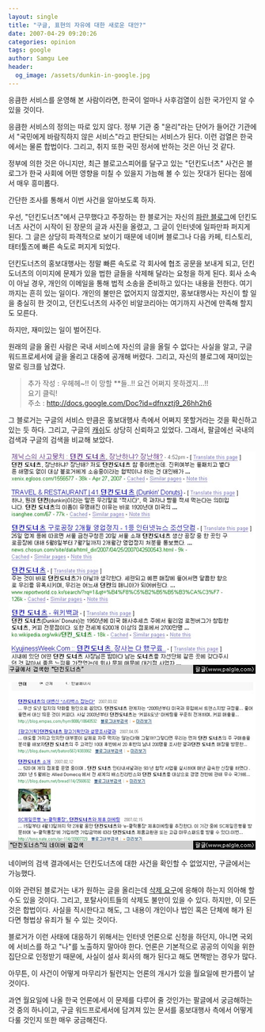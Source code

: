 ```yaml
---
layout: single
title: "구글, 표현의 자유에 대한 새로운 대안?"
date: 2007-04-29 09:20:26
categories: opinion
tags: google
author: Samgu Lee
header:
  og_image: /assets/dunkin-in-google.jpg
---
```


응큼한 서비스를 운영해 본 사람이라면, 한국이 얼마나 사후검열이 심한 국가인지 알 수 있을 것이다.

응큼한 서비스의 정의는 따로 있지 않다. 정부 기관 중 "윤리"라는 단어가 들어간 기관에서 "국민에게 바람직하지 않은 서비스"라고 판단되는 서비스가 된다. 이런 검열은 한국에서는 물론 합법이다. 그리고, 취지 또한 국민 정서에 반하는 것은 아닌 것 같다.

정부에 의한 것은 아니지만, 최근 블로고스피어를 달구고 있는 "던킨도너츠" 사건은 블로그가 한국 사회에 어떤 영향을 미칠 수 있을지 가늠해 볼 수 있는 잣대가 된다는 점에서 매우 흥미롭다.

간단한 조사를 통해서 이번 사건을 알아보도록 하자.

우선, "던킨도너츠"에서 근무했다고 주장하는 한 블로거는 자신의 [파란 블로그](http://blog.paran.com/4you/18930032)에 던킨도너츠 사건이 시작이 된 장문의 글과 사진을 올렸고, 그 글이 인터넷에 일파만파 퍼지게 된다. 그 글은 상당히 파격적으로 보이기 때문에 네이버 블로그나 다음 카페, 티스토리, 태터툴즈에 빠른 속도로 퍼지게 되었다.

던킨도너츠의 홍보대행사는 정말 빠른 속도로 각 회사에 협조 공문을 보내게 되고, 던킨도너츠의 이미지에 문제가 있을 법한 글들을 삭제해 달라는 요청을 하게 된다. 회사 소속이 아닐 경우, 개인의 이메일을 통해 법적 소송을 준비하고 있다는 내용을 전한다. 여기까지는 흔히 있는 일이다. 개인의 불만은 없어지지 않겠지만, 홍보대행사는 자신이 할 일을 충실히 한 것이고, 던킨도너츠의 사주인 비알코리아는 여기까지 사건에 만족해 할지도 모른다.

하지만, 재미있는 일이 벌어진다.

원래의 글을 올린 사람은 국내 서비스에 자신의 글을 올릴 수 없다는 사실을 알고, 구글 워드프로세서에 글을 올리고 대중에 공개해 버렸다. 그리고, 자신의 블로그에 재미있는 말로 링크를 남겼다.

> 추가 작성 : 우헤헤~!! 이 망할 \*\*들..!! 요건 어쩌지 못하겠지...!!  
> 요기 클릭!  
> 주소 : http://docs.google.com/Doc?id=dfnxztj9_26hh2h6

그 블로거는 구글의 서비스 만큼은 홍보대행사 측에서 어쩌지 못할거라는 것을 확신하고 있는 듯 하다. 그리고, 구글의 [캐쉬](http://72.14.235.104/search?q=cache:uMakn_gsSOgJ:pann.nate.com/b1574339+%EB%8D%98%ED%82%A8%EB%8F%84%EB%84%88%EC%B8%A0+%EB%85%B9%EB%AC%BC&hl=en&ct=clnk&cd=4)도 상당히 신뢰하고 있었다. 그래서, 팔글에선 국내의 검색과 구글의 검색을 비교해 보았다.

![던킨도너츠로 검색한 구글](/assets/dunkin-in-google.jpg)

![던킨도너츠로 검색한 네이버](/assets/dunkin-in-naver.jpg)

네이버의 검색 결과에서는 던킨도너츠에 대한 사건을 확인할 수 없었지만, 구글에서는 가능했다.

이와 관련된 블로거는 내가 원하는 글을 올리는데 [삭제 요구](http://eyefree.com/195)에 응해야 하는지 의아해 할 수도 있을 것이다. 그리고, 포탈사이트들의 삭제도 불만이 있을 수 있다. 하지만, 이 모든 것은 합법이다. 사실을 직시한다고 해도, 그 내용이 개인이나 법인 혹은 단체에 해가 된다면 형법상 유죄가 될 수 있는 것이다.

블로거가 이런 사태에 대응하기 위해서는 인터넷 언론으로 신청을 하던지, 아니면 국외에 서비스를 하고 "나"를 노출하지 말아야 한다. 언론은 기본적으로 공공의 이익을 위한 집단으로 인정받기 때문에, 사실이 설사 회사의 해가 된다고 해도 면책받는 경우가 많다.

아무튼, 이 사건이 어떻게 마무리가 될런지는 언론의 개시가 있을 월요일에 판가름이 날 것이다.

과연 월요일에 나올 한국 언론에서 이 문제를 다루어 줄 것인가는 팔글에서 궁금해하는 것 중의 하나이고, 구글 워드프로세서에 담겨져 있는 문서를 홍보대행사 측에서 어떻게 다룰 것인지 또한 매우 궁금해진다.
